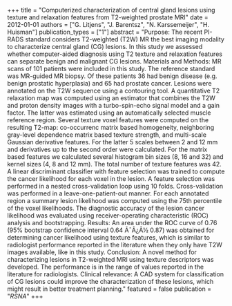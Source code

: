 +++
title = "Computerized characterization of central gland lesions using texture and relaxation features from T2-weighted prostate MRI"
date = 2012-01-01
authors = ["G. Litjens", "J. Barentsz", "N. Karssemeijer", "H. Huisman"]
publication_types = ["1"]
abstract = "Purpose: The recent PI-RADS standard considers T2-weighted (T2W) MR the best imaging modality to characterize central gland (CG) lesions. In this study we assessed whether computer-aided diagnosis using T2 texture and relaxation features can separate benign and malignant CG lesions. Materials and Methods: MR scans of 101 patients were included in this study. The reference standard was MR-guided MR biopsy. Of these patients 36 had benign disease (e.g. benign prostatic hyperplasia) and 65 had prostate cancer. Lesions were annotated on the T2W sequence using a contouring tool. A quantitative T2 relaxation map was computed using an estimator that combines the T2W and proton density images with a turbo-spin-echo signal model and a gain factor. The latter was estimated using an automatically selected muscle reference region. Several texture voxel features were computed on the resulting T2-map: co-occurrenc matrix based homogeneity, neighboring gray-level dependence matrix based texture strength, and multi-scale Gaussian derivative features. For the latter 5 scales between 2 and 12 mm and derivatives up to the second order were calculated. For the matrix based features we calculated several histogram bin sizes (8, 16 and 32) and kernel sizes (4, 8 and 12 mm). The total number of texture features was 42. A linear discriminant classifier with feature selection was trained to compute the cancer likelihood for each voxel in the lesion. A feature selection was performed in a nested cross-validation loop using 10 folds. Cross-validation was performed in a leave-one-patient-out manner. For each annotated region a summary lesion likelihood was computed using the 75th percentile of the voxel likelihoods. The diagnostic accuracy of the lesion cancer likelihood was evaluated using receiver-operating characteristic (ROC) analysis and bootstrapping. Results: An area under the ROC curve of 0.76 (95% bootstrap confidence interval 0.64 Ã¯Â¿Â½ 0.87) was obtained for determining cancer likelihood using texture features, which is similar to radiologist performance reported in the literature when they only have T2W images available, like in this study. Conclusion: A novel method for characterizing lesions in T2-weighted MRI using texture descriptors was developed. The performance is in the range of values reported in the literature for radiologists. Clinical relevance: A CAD system for classification of CG lesions could improve the characterization of these lesions, which might result in better treatment planning."
featured = false
publication = "*RSNA*"
+++

